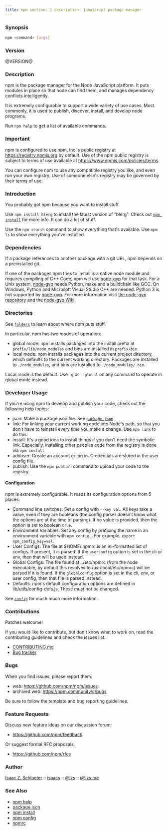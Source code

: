 ```yaml
---
title: npm section: 1 description: javascript package manager
---
```


### Synopsis

```bash
npm <command> [args]
```

### Version

@VERSION@

### Description

npm is the package manager for the Node JavaScript platform. It puts modules in place so that node can find them, and
manages dependency conflicts intelligently.

It is extremely configurable to support a wide variety of use cases. Most commonly, it is used to publish, discover,
install, and develop node programs.

Run `npm help` to get a list of available commands.

### Important

npm is configured to use npm, Inc.'s public registry at
https://registry.npmjs.org by default. Use of the npm public registry is subject to terms of use available
at https://www.npmjs.com/policies/terms.

You can configure npm to use any compatible registry you like, and even run your own registry. Use of someone else's
registry may be governed by their terms of use.

### Introduction

You probably got npm because you want to install stuff.

Use `npm install blerg` to install the latest version of "blerg". Check out
[`npm install`](/commands/npm-install) for more info. It can do a lot of stuff.

Use the `npm search` command to show everything that's available. Use `npm ls` to show everything you've installed.

### Dependencies

If a package references to another package with a git URL, npm depends on a preinstalled git.

If one of the packages npm tries to install is a native node module and requires compiling of C++ Code, npm will use
[node-gyp](https://github.com/nodejs/node-gyp) for that task. For a Unix
system, [node-gyp](https://github.com/nodejs/node-gyp)
needs Python, make and a buildchain like GCC. On Windows, Python and Microsoft Visual Studio C++ are needed. Python 3 is
not supported by [node-gyp](https://github.com/nodejs/node-gyp). For more information visit
[the node-gyp repository](https://github.com/nodejs/node-gyp) and
the [node-gyp Wiki](https://github.com/nodejs/node-gyp/wiki).

### Directories

See [`folders`](/configuring-npm/folders) to learn about where npm puts stuff.

In particular, npm has two modes of operation:

* global mode:
  npm installs packages into the install prefix at
  `prefix/lib/node_modules` and bins are installed in `prefix/bin`.
* local mode:
  npm installs packages into the current project directory, which defaults to the current working directory. Packages
  are installed to
  `./node_modules`, and bins are installed to `./node_modules/.bin`.

Local mode is the default. Use `-g` or `--global` on any command to operate in global mode instead.

### Developer Usage

If you're using npm to develop and publish your code, check out the following help topics:

* json:
  Make a package.json file. See [`package.json`](/configuring-npm/package-json).
* link:
  For linking your current working code into Node's path, so that you don't have to reinstall every time you make a
  change. Use
  `npm link` to do this.
* install:
  It's a good idea to install things if you don't need the symbolic link. Especially, installing other peoples code from
  the registry is done via
  `npm install`
* adduser:
  Create an account or log in. Credentials are stored in the user config file.
* publish:
  Use the `npm publish` command to upload your code to the registry.

#### Configuration

npm is extremely configurable. It reads its configuration options from 5 places.

* Command line switches:
  Set a config with `--key val`. All keys take a value, even if they are booleans (the config parser doesn't know what
  the options are at the time of parsing). If no value is provided, then the option is set to boolean `true`.
* Environment Variables:
  Set any config by prefixing the name in an environment variable with
  `npm_config_`. For example, `export npm_config_key=val`.
* User Configs:
  The file at $HOME/.npmrc is an ini-formatted list of configs. If present, it is parsed. If the `userconfig` option is
  set in the cli or env, then that will be used instead.
* Global Configs:
  The file found at ../etc/npmrc (from the node executable, by default this resolves to /usr/local/etc/npmrc) will be
  parsed if it is found. If the `globalconfig` option is set in the cli, env, or user config, then that file is parsed
  instead.
* Defaults:
  npm's default configuration options are defined in lib/utils/config-defs.js. These must not be changed.

See [`config`](/using-npm/config) for much much more information.

### Contributions

Patches welcome!

If you would like to contribute, but don't know what to work on, read the contributing guidelines and check the issues
list.

* [CONTRIBUTING.md](https://github.com/npm/cli/blob/latest/CONTRIBUTING.md)
* [Bug tracker](https://github.com/npm/cli/issues)

### Bugs

When you find issues, please report them:

* web:
  <https://github.com/npm/npm/issues>
* archived web:
  <https://npm.community/c/bugs>

Be sure to follow the template and bug reporting guidelines.

### Feature Requests

Discuss new feature ideas on our discussion forum:

* <https://github.com/npm/feedback>

Or suggest formal RFC proposals:

* <https://github.com/npm/rfcs>

### Author

[Isaac Z. Schlueter](http://blog.izs.me/) ::
[isaacs](https://github.com/isaacs/) ::
[@izs](https://twitter.com/izs) ::
<i@izs.me>

### See Also

* [npm help](/commands/npm-help)
* [package.json](/configuring-npm/package-json)
* [npm install](/commands/npm-install)
* [npm config](/commands/npm-config)
* [npmrc](/configuring-npm/npmrc)
